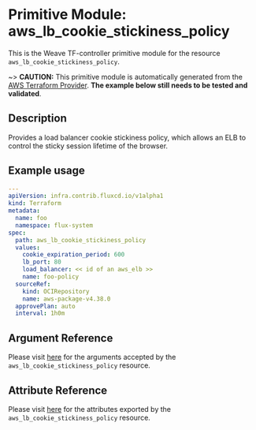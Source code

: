 
# Primitive Module: aws_lb_cookie_stickiness_policy

This is the Weave TF-controller primitive module for the resource `aws_lb_cookie_stickiness_policy`.

~> **CAUTION:** This primitive module is automatically generated from the [AWS Terraform Provider](https://registry.terraform.io/providers/hashicorp/aws/latest/docs/resources/lb_cookie_stickiness_policy). **The example below still needs to be tested and validated**.

## Description

Provides a load balancer cookie stickiness policy, which allows an ELB to control the sticky session lifetime of the browser.

## Example usage

```yaml
---
apiVersion: infra.contrib.fluxcd.io/v1alpha1
kind: Terraform
metadata:
  name: foo
  namespace: flux-system
spec:
  path: aws_lb_cookie_stickiness_policy
  values:
    cookie_expiration_period: 600
    lb_port: 80
    load_balancer: << id of an aws_elb >>
    name: foo-policy
  sourceRef:
    kind: OCIRepository
    name: aws-package-v4.38.0
  approvePlan: auto
  interval: 1h0m
```

## Argument Reference

Please visit [here](https://registry.terraform.io/providers/hashicorp/aws/latest/docs/resources/lb_cookie_stickiness_policy#argument-reference) for the arguments accepted by the `aws_lb_cookie_stickiness_policy` resource.

## Attribute Reference

Please visit [here](https://registry.terraform.io/providers/hashicorp/aws/latest/docs/resources/lb_cookie_stickiness_policy#attributes-reference) for the attributes exported by the `aws_lb_cookie_stickiness_policy` resource.
